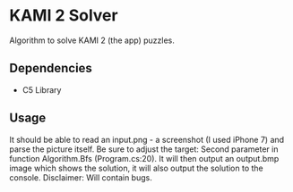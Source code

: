 # KAMI 2 Solver

Algorithm to solve KAMI 2 (the app) puzzles.

## Dependencies

* C5 Library

## Usage
It should be able to read an input.png - a screenshot (I used iPhone 7) and parse the picture itself.
Be sure to adjust the target: Second parameter in function Algorithm.Bfs (Program.cs:20).
It will then output an output.bmp image which shows the solution, it will also output the solution to the console.
Disclaimer: Will contain bugs.
